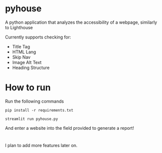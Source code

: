 # pyhouse

A python application that analyzes the accessibility of a webpage, similarly to Lighthouse

Currently supports checking for:
- Title Tag
- HTML Lang
- Skip Nav
- Image Alt Text
- Heading Structure

# How to run
Run the following commands
```
pip install -r requirements.txt
```
```
streamlit run pyhouse.py
```

And enter a website into the field provided to generate a report!

# 

I plan to add more features later on.
